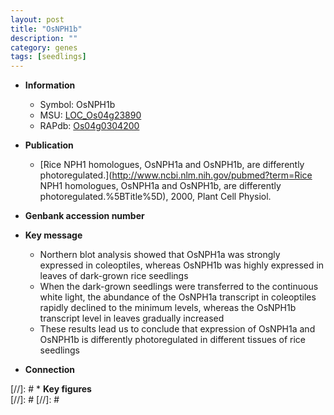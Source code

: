 ```yaml
---
layout: post
title: "OsNPH1b"
description: ""
category: genes
tags: [seedlings]
---
```


* **Information**  
    + Symbol: OsNPH1b  
    + MSU: [LOC_Os04g23890](http://rice.plantbiology.msu.edu/cgi-bin/ORF_infopage.cgi?orf=LOC_Os04g23890)  
    + RAPdb: [Os04g0304200](http://rapdb.dna.affrc.go.jp/viewer/gbrowse_details/irgsp1?name=Os04g0304200)  

* **Publication**  
    + [Rice NPH1 homologues, OsNPH1a and OsNPH1b, are differently photoregulated.](http://www.ncbi.nlm.nih.gov/pubmed?term=Rice NPH1 homologues, OsNPH1a and OsNPH1b, are differently photoregulated.%5BTitle%5D), 2000, Plant Cell Physiol.

* **Genbank accession number**  

* **Key message**  
    + Northern blot analysis showed that OsNPH1a was strongly expressed in coleoptiles, whereas OsNPH1b was highly expressed in leaves of dark-grown rice seedlings
    + When the dark-grown seedlings were transferred to the continuous white light, the abundance of the OsNPH1a transcript in coleoptiles rapidly declined to the minimum levels, whereas the OsNPH1b transcript level in leaves gradually increased
    + These results lead us to conclude that expression of OsNPH1a and OsNPH1b is differently photoregulated in different tissues of rice seedlings

* **Connection**  

[//]: # * **Key figures**  
[//]: # 
[//]: # 
